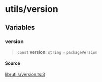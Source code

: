 # utils/version

## Variables

### version

> `const` **version**: `string` = `packageVersion`

#### Source

[lib/utils/version.ts:3](https://github.com/PufferFinance/puffer-sdk/blob/e1df5b058ff743a8745e419a3c4cc544308f89f4/lib/utils/version.ts#L3)
